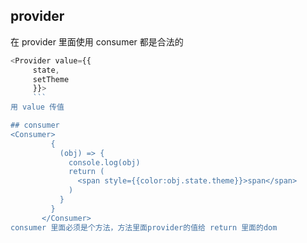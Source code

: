 ## provider
在 provider 里面使用 consumer 都是合法的
 ```js
 <Provider value={{
      state,
      setTheme
      }}> 
      ```
用 value 传值

## consumer
 <Consumer>
          {
            (obj) => {
              console.log(obj)
              return (
                <span style={{color:obj.state.theme}}>span</span>
              )
            }
          }
        </Consumer>
consumer 里面必须是个方法，方法里面provider的值给 return 里面的dom